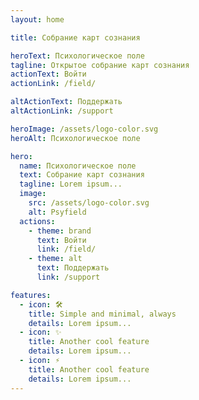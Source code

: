 ```yaml
---
layout: home

title: Собрание карт сознания

heroText: Психологическое поле
tagline: Открытое собрание карт сознания
actionText: Войти
actionLink: /field/

altActionText: Поддержать
altActionLink: /support

heroImage: /assets/logo-color.svg
heroAlt: Психологическое поле

hero:
  name: Психологическое поле
  text: Собрание карт сознания
  tagline: Lorem ipsum...
  image:
    src: /assets/logo-color.svg
    alt: Psyfield
  actions:
    - theme: brand
      text: Войти
      link: /field/
    - theme: alt
      text: Поддержать
      link: /support

features:
  - icon: 🛠️
    title: Simple and minimal, always
    details: Lorem ipsum...
  - icon: ✨
    title: Another cool feature
    details: Lorem ipsum...
  - icon: ⚡️ 
    title: Another cool feature
    details: Lorem ipsum...
---
```



